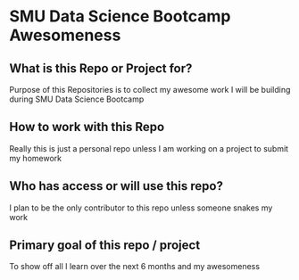 # <strong>SMU Data Science Bootcamp Awesomeness</strong>

## What is this Repo or Project for? 
Purpose of this Repositories is to collect my awesome work I will be building during SMU Data Science Bootcamp

## How to work with this Repo
Really this is just a personal repo unless I am working on a project to submit my homework

## Who has access or will use this repo?
I plan to be the only contributor to this repo unless someone snakes my work

## Primary goal of this repo / project
To show off all I learn over the next 6 months and my awesomeness

